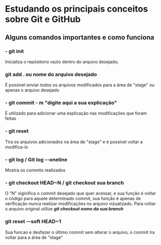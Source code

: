 # Estudando os principais conceitos sobre Git e GitHub

## Alguns comandos importantes e como funciona

### - git init
Inicializa o repósitorio vazio dentro do arquivo desejado;
### git add . ou nome do arquivo desejado
É possível enviar todos os arquivos modificados para a área de "stage" ou apenas o arquivo desejado
### - git commit - m "digite aqui a sua explicação"
É utilizado para adicionar uma explicação nas modificações que foram feitas
### - git reset
Tira os arquivos adicionados na área de "stage" e é possível voltar a modifica-lo
### - git log / Git log --oneline
Mostra os commits realizados
### - git checkout HEAD~N / git checkout sua branch
O "N" siginifica o commit desejado que quer acessar, e sua função é voltar o código para aquele determinado commit, 
sua função é apenas de verificação nunca realizar modificações no arquivo vizualizado. Para voltar o arquivo original
utilize ***git checkout nome da sua branch***
### git reset --soft HEAD~1
Sua funcao e desfazer o último commit sem alterar o arquivo, o commit íra voltar para a área de "stage"
